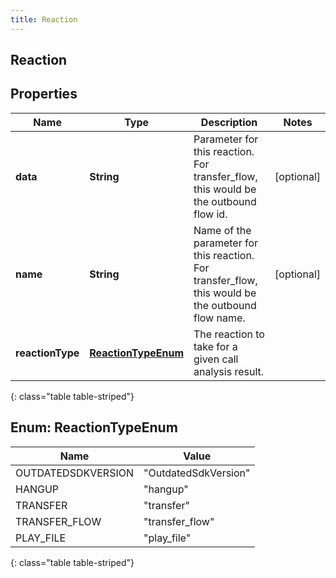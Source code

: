 ```yaml
---
title: Reaction
---
```

## Reaction


## Properties

| Name | Type | Description | Notes |
| ------------ | ------------- | ------------- | ------------- |
| **data** | <!----><!---->**String**<!----> | Parameter for this reaction. For transfer_flow, this would be the outbound flow id. |  [optional] |
| **name** | <!----><!---->**String**<!----> | Name of the parameter for this reaction. For transfer_flow, this would be the outbound flow name. |  [optional] |
| **reactionType** | [**ReactionTypeEnum**](#ReactionTypeEnum)<!----> | The reaction to take for a given call analysis result. |  |
{: class="table table-striped"}


<a name="ReactionTypeEnum"></a>

## Enum: ReactionTypeEnum

| Name | Value |
| ---- | ----- |
| OUTDATEDSDKVERSION | &quot;OutdatedSdkVersion&quot; |
| HANGUP | &quot;hangup&quot; |
| TRANSFER | &quot;transfer&quot; |
| TRANSFER_FLOW | &quot;transfer_flow&quot; |
| PLAY_FILE | &quot;play_file&quot; |
{: class="table table-striped"}



